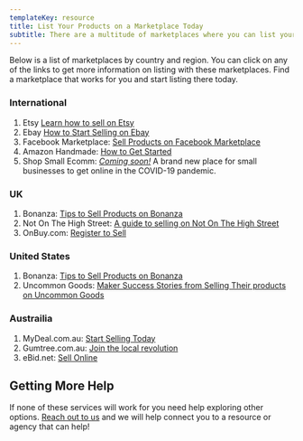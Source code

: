 ```yaml
---
templateKey: resource
title: List Your Products on a Marketplace Today
subtitle: There are a multitude of marketplaces where you can list your products and have them available immediately.   
---
```


Below is a list of marketplaces by country and region. You can click on any of the links to get more information on listing with these marketplaces. Find a marketplace that works for you and start listing there today.


### International 

1. Etsy [Learn how to sell on Etsy](https://www.etsy.com/sell)
2. Ebay [How to Start Selling on Ebay](https://www.ebay.com/help/selling/selling/start-selling-ebay?id=4081)
3. Facebook Marketplace: [Sell Products on Facebook Marketplace](https://www.facebook.com/business/m/marketplace-ecommerce) 
4. Amazon Handmade: [How to Get Started](https://services.amazon.com/handmade/handmade.html) 
5. Shop Small Ecomm: [*Coming soon!*](https://www.shopsmallecomm.com/) A brand new place for small businesses to get online in the COVID-19 pandemic. 

### UK

1. Bonanza: [Tips to Sell Products on Bonanza](https://www.bonanza.com/site_help/booths_setup)
2. Not On The High Street: [A guide to selling on Not On The High Street](https://www.twofifteen.co.uk/not-on-the-high-street)
3. OnBuy.com: [Register to Sell](https://www.onbuy.com/gb/sell/)

### United States

1. Bonanza: [Tips to Sell Products on Bonanza](https://www.bonanza.com/site_help/booths_setup)
2. Uncommon Goods: [Maker Success Stories from Selling Their products on Uncommon Goods](https://www.uncommongoods.com/blog/category/maker-stories/)

### Austrailia

1. MyDeal.com.au: [Start Selling Today](https://marketplace.mydeal.com.au/)
2. Gumtree.com.au: [Join the local revolution](https://www.gumtree.com.au/)
3. eBid.net: [Sell Online](https://www.ebid.net/au/sell/)


## Getting More Help
If none of these services will work for you need help exploring other options. [Reach out to us](../merchants) and we will help connect you to a resource or agency that can help!
